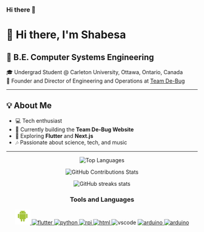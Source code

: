 ### Hi there 👋

# 👋 Hi there, I'm Shabesa

## 🧠 B.E. Computer Systems Engineering  
🎓 Undergrad Student @ Carleton University, Ottawa, Ontario, Canada  
🚀 Founder and Director of Engineering and Operations at [Team De-Bug](https://team-de-bug.com)

---

## 💡 About Me

- 💻 Tech enthusiast 
- 🔭 Currently building the **Team De-Bug Website**  
- 🌱 Exploring **Flutter** and **Next.js**  
- 🎶 Passionate about science, tech, and music  

---

<p align="center">
  <img alt="Top Languages" src="https://github-readme-stats.vercel.app/api/top-langs?username=shabesa&theme=radical&show_icons=true&locale=en" />
</p>

<p align="center">
  <img alt="GitHub Contributions Stats" src="https://github-readme-stats.vercel.app/api?username=shabesa&count_private=true&show_icons=true&theme=radical&include_all_commits=true" />
</p>

<p align="center">
  <img alt="GitHub streaks stats" src="https://github-readme-streak-stats.herokuapp.com/?user=shabesa&theme=radical" />
</p>

<h3 align="center"> Tools and Languages </h3>
<p align="center"> 
  <a href="https://developer.android.com" target="_blank"> <img src="https://raw.githubusercontent.com/devicons/devicon/master/icons/android/android-original-wordmark.svg"       alt="android" width="40" height="40"/> 
  </a>
  <a href="https://www.flutter.dev" target="_blank"> <img src="https://www.vectorlogo.zone/logos/flutterio/flutterio-icon.svg" alt="flutter" width="40" height="40"/>
  </a>
  <a href="https://www.python.org" target="_blank"> <img src="https://www.vectorlogo.zone/logos/python/python-vertical.svg" alt="python" width="40" height="40"/>
  </a>
  <a href="https://www.raspberrypi.org" target="_blank"> <img src="https://www.vectorlogo.zone/logos/raspberrypi/raspberrypi-icon.svg" alt="rpi" width="40" height="40"/>
  </a>
  <a href="https://www.w3schools.com/html/default.asp" target="_blank"> <img src="https://www.vectorlogo.zone/logos/w3_html5/w3_html5-icon.svg" alt="html" width="40" height="40"/>
  </a>
  <img src="https://upload.vectorlogo.zone/logos/visualstudio_code/images/a4381320-f83c-4a29-9db3-b241c1d096b1.svg" alt="vscode" width="40" height="40"/>
  <a href="https://www.arduino.cc" target="_blank">
  <img src="https://www.vectorlogo.zone/logos/arduino/arduino-icon.svg" alt="arduino" width="40" height="40"/>
  </a>
  <a href="https://firebase.google.com" target="_blank">
  <img src="https://www.vectorlogo.zone/logos/firebase/firebase-icon.svg" alt="arduino" width="40" height="40"/>
  </a>
  
</p>

<!--
**shabesa/shabesa** is a ✨ _special_ ✨ repository because its `README.md` (this file) appears on your GitHub profile.

Here are some ideas to get you started:

- 🔭 I’m currently working on ...
- 🌱 I’m currently learning ...
- 👯 I’m looking to collaborate on ...
- 🤔 I’m looking for help with ...
- 💬 Ask me about ...
- 📫 How to reach me: ...
- 😄 Pronouns: ...
- ⚡ Fun fact: ...
-->
